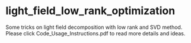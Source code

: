 # light_field_low_rank_optimization
Some tricks on light field decomposition with low rank and SVD method.  Please click Code_Usage_Instructions.pdf to read more details and ideas.
